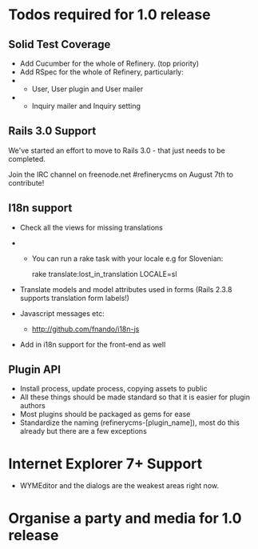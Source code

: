 # Todos required for 1.0 release

## Solid Test Coverage

* Add Cucumber for the whole of Refinery. (top priority)
* Add RSpec for the whole of Refinery, particularly:
* * User, User plugin and User mailer
* * Inquiry mailer and Inquiry setting

## Rails 3.0 Support

We've started an effort to move to Rails 3.0 - that just needs to be completed.

Join the IRC channel on freenode.net #refinerycms on August 7th to contribute!

## I18n support

* Check all the views for missing translations
* * You can run a rake task with your locale e.g for Slovenian:

    rake translate:lost_in_translation LOCALE=sl
    
* Translate models and model attributes used in forms (Rails 2.3.8 supports translation form labels!)
* Javascript messages etc:
  - http://github.com/fnando/i18n-js
* Add in i18n support for the front-end as well

## Plugin API

* Install process, update process, copying assets to public
* All these things should be made standard so that it is easier for plugin authors
* Most plugins should be packaged as gems for ease
* Standardize the naming (refinerycms-[plugin_name]), most do this already but there are a few exceptions

# Internet Explorer 7+ Support

* WYMEditor and the dialogs are the weakest areas right now.

# Organise a party and media for 1.0 release

